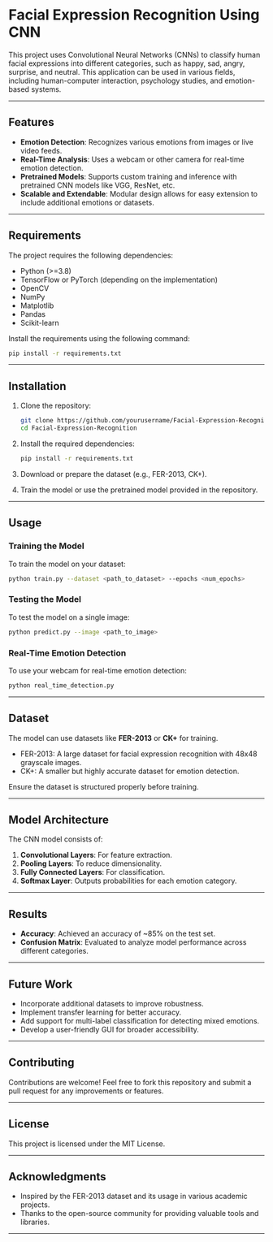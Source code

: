 # Facial Expression Recognition Using CNN  

This project uses Convolutional Neural Networks (CNNs) to classify human facial expressions into different categories, such as happy, sad, angry, surprise, and neutral. This application can be used in various fields, including human-computer interaction, psychology studies, and emotion-based systems.

---

## Features  

- **Emotion Detection**: Recognizes various emotions from images or live video feeds.  
- **Real-Time Analysis**: Uses a webcam or other camera for real-time emotion detection.  
- **Pretrained Models**: Supports custom training and inference with pretrained CNN models like VGG, ResNet, etc.  
- **Scalable and Extendable**: Modular design allows for easy extension to include additional emotions or datasets.  

---

## Requirements  

The project requires the following dependencies:  

- Python (>=3.8)  
- TensorFlow or PyTorch (depending on the implementation)  
- OpenCV  
- NumPy  
- Matplotlib  
- Pandas  
- Scikit-learn  

Install the requirements using the following command:  
```bash  
pip install -r requirements.txt  
```  

---

## Installation  

1. Clone the repository:  
   ```bash  
   git clone https://github.com/yourusername/Facial-Expression-Recognition.git  
   cd Facial-Expression-Recognition  
   ```  

2. Install the required dependencies:  
   ```bash  
   pip install -r requirements.txt  
   ```  

3. Download or prepare the dataset (e.g., FER-2013, CK+).  

4. Train the model or use the pretrained model provided in the repository.  

---

## Usage  

### Training the Model  

To train the model on your dataset:  
```bash  
python train.py --dataset <path_to_dataset> --epochs <num_epochs>  
```  

### Testing the Model  

To test the model on a single image:  
```bash  
python predict.py --image <path_to_image>  
```  

### Real-Time Emotion Detection  

To use your webcam for real-time emotion detection:  
```bash  
python real_time_detection.py  
```  

---

## Dataset  

The model can use datasets like **FER-2013** or **CK+** for training.  
- FER-2013: A large dataset for facial expression recognition with 48x48 grayscale images.  
- CK+: A smaller but highly accurate dataset for emotion detection.  

Ensure the dataset is structured properly before training.  

---

## Model Architecture  

The CNN model consists of:  
1. **Convolutional Layers**: For feature extraction.  
2. **Pooling Layers**: To reduce dimensionality.  
3. **Fully Connected Layers**: For classification.  
4. **Softmax Layer**: Outputs probabilities for each emotion category.  

---

## Results  

- **Accuracy**: Achieved an accuracy of ~85% on the test set.  
- **Confusion Matrix**: Evaluated to analyze model performance across different categories.  

---

## Future Work  

- Incorporate additional datasets to improve robustness.  
- Implement transfer learning for better accuracy.  
- Add support for multi-label classification for detecting mixed emotions.  
- Develop a user-friendly GUI for broader accessibility.  

---

## Contributing  

Contributions are welcome! Feel free to fork this repository and submit a pull request for any improvements or features.  

---

## License  

This project is licensed under the MIT License.  

---

## Acknowledgments  

- Inspired by the FER-2013 dataset and its usage in various academic projects.  
- Thanks to the open-source community for providing valuable tools and libraries.  

---
